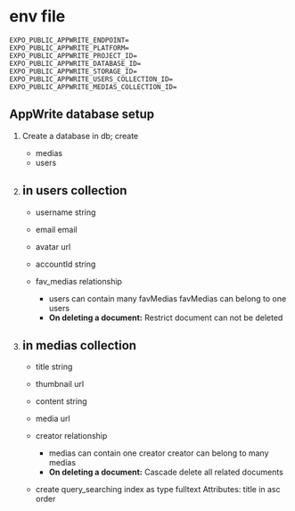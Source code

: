 # env file

```env
EXPO_PUBLIC_APPWRITE_ENDPOINT=
EXPO_PUBLIC_APPWRITE_PLATFORM=
EXPO_PUBLIC_APPWRITE_PROJECT_ID=
EXPO_PUBLIC_APPWRITE_DATABASE_ID=
EXPO_PUBLIC_APPWRITE_STORAGE_ID=
EXPO_PUBLIC_APPWRITE_USERS_COLLECTION_ID=
EXPO_PUBLIC_APPWRITE_MEDIAS_COLLECTION_ID=
```

## AppWrite database setup

1. Create a database in db; create

    - medias
    - users

2. ## in users collection

    - username string

    - email email

    - avatar url

    - accountId string

    - fav_medias relationship
        - users can contain many favMedias favMedias can belong to one users
        - **On deleting a document:** Restrict document can not be deleted

3. ## in medias collection

    - title string

    - thumbnail url

    - content string

    - media url

    - creator relationship
        - medias can contain one creator creator can belong to many medias
        - **On deleting a document:** Cascade delete all related documents
    - create query_searching index as type fulltext Attributes: title in asc order

